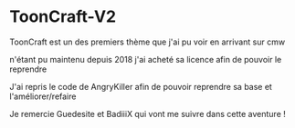 # ToonCraft-V2

ToonCraft est un des premiers thème que j'ai pu voir en arrivant sur cmw 

n'étant pu maintenu depuis 2018 j'ai acheté sa licence afin de pouvoir le reprendre 

J'ai repris le code de AngryKiller afin de pouvoir reprendre sa base et l'améliorer/refaire 

Je remercie Guedesite et BadiiiX qui vont me suivre dans cette aventure !
